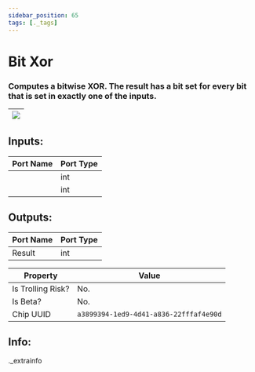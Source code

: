 ```yaml
---
sidebar_position: 65
tags: [._tags]
---
```


# Bit Xor


### Computes a bitwise XOR. The result has a bit set for every bit that is set in exactly one of the inputs.

| ![](https://images-ext-2.discordapp.net/external/MPmIaQzlEPmgGWlgi-WxBBXt0Bjv_zWPkg1y1f_sy3s/https/www.recroomcircuits.com/image/circuit/absolute-value?width=206&height=108) |
|-----|

## Inputs:
| Port Name | Port Type |
|-----------|-----------|
|  | int |
|  | int |

## Outputs:
| Port Name | Port Type |
|-----------|-----------|
| Result | int | 

| Property  | Value |
|-------------------|-----------|
| Is Trolling Risk? | No. |
| Is Beta? | No. |
| Chip UUID | `a3899394-1ed9-4d41-a836-22fffaf4e90d` |

## Info:
._extrainfo